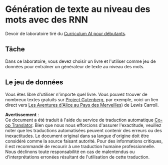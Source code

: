 <!--
CO_OP_TRANSLATOR_METADATA:
{
  "original_hash": "439e12796197a90e7623d4c9c057b9c2",
  "translation_date": "2025-08-24T20:47:04+00:00",
  "source_file": "lessons/5-NLP/17-GenerativeNetworks/lab/README.md",
  "language_code": "fr"
}
-->
# Génération de texte au niveau des mots avec des RNN

Devoir de laboratoire tiré du [Curriculum AI pour débutants](https://github.com/microsoft/ai-for-beginners).

## Tâche

Dans ce laboratoire, vous devez choisir un livre et l'utiliser comme jeu de données pour entraîner un générateur de texte au niveau des mots.

## Le jeu de données

Vous êtes libre d'utiliser n'importe quel livre. Vous pouvez trouver de nombreux textes gratuits sur [Project Gutenberg](https://www.gutenberg.org/), par exemple, voici un lien direct vers [Les Aventures d'Alice au Pays des Merveilles](https://www.gutenberg.org/files/11/11-0.txt)) de Lewis Carroll.

**Avertissement** :  
Ce document a été traduit à l'aide du service de traduction automatique [Co-op Translator](https://github.com/Azure/co-op-translator). Bien que nous nous efforcions d'assurer l'exactitude, veuillez noter que les traductions automatisées peuvent contenir des erreurs ou des inexactitudes. Le document original dans sa langue d'origine doit être considéré comme la source faisant autorité. Pour des informations critiques, il est recommandé de recourir à une traduction humaine professionnelle. Nous déclinons toute responsabilité en cas de malentendus ou d'interprétations erronées résultant de l'utilisation de cette traduction.